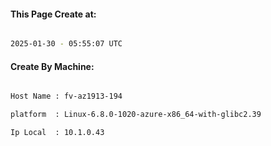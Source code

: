 
   
#### This Page Create at:

```bash

2025-01-30 - 05:55:07 UTC

```

#### Create By Machine:

```bash

Host Name : fv-az1913-194

platform  : Linux-6.8.0-1020-azure-x86_64-with-glibc2.39

Ip Local  : 10.1.0.43

```

